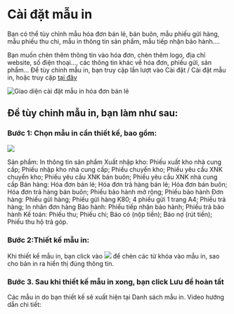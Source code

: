# Cài đặt mẫu in
Bạn có thể tùy chỉnh mẫu hóa đơn bán lẻ, bán buôn, mẫu phiếu gửi hàng, mẫu phiếu thu chi, mẫu in thông tin sản phẩm, mẫu tiếp nhận bảo hành....

Bạn muốn chèn thêm thông tin vào hóa đơn, chèn thêm logo, địa chỉ website, số điện thoại..., các thông tin khác về hóa đơn, phiếu gửi, sản phẩm...
Để tùy chỉnh mẫu in, bạn truy cập lần lượt vào Cài đặt / Cài đặt mẫu in, hoặc truy cập [tại đây](https://new.nhanh.vn/store/template/design)

![Giao diện cài đặt mẫu in hóa đơn bán lẻ](https://raw.githubusercontent.com/nhanhapi/manual/master/docs/cai-dat/img/cai-dat-mau-in-2.PNG)

## Đề tùy chỉnh mẫu in, bạn làm như sau:
### Bước 1: Chọn mẫu in cần  thiết kế, bao gồm:

![](https://raw.githubusercontent.com/nhanhapi/manual/master/docs/cai-dat/img/cai-dat-mau-in-3.PNG)

Sản phẩm: In thông tin sản phẩm
Xuất nhập kho: Phiếu xuất kho nhà cung cấp; Phiếu nhập kho nhà cung cấp; Phiếu chuyển kho; Phiếu yêu cầu XNK chuyển kho; Phiếu yêu cầu XNK bán buôn; Phiếu yêu cầu XNK nhà cung cấp
Bán hàng: Hóa đơn bán lẻ; Hóa đơn trả hàng bán lẻ; Hóa đơn bán buôn; Hóa đơn trả hàng bán buôn; Phiếu bảo hành mở rộng; Phiếu bảo hành
Đơn hàng: Phiếu gửi hàng; Phiếu gửi hàng K80; 4 phiếu gửi 1 trang A4; Phiếu trả hàng; In nhãn đơn hàng
Bảo hành: Phiếu tiếp nhận bảo hành; Phiếu trả bảo hành
Kế toán: Phiếu thu; Phiếu chi; Báo có (nộp tiền); Báo nợ (rút tiền); Phiếu thu hộ trả góp.
### Bước 2:Thiết kế mẫu in:
Khi thiết kế mẫu in, bạn click vào ![](https://raw.githubusercontent.com/nhanhapi/manual/master/docs/cai-dat/img/cai-dat-mau-in-4.PNG) để chèn các từ khóa vào mẫu in, sao cho bản in ra hiển thị đúng thông tin.

### Bước 3. Sau khi thiết kế mẫu in xong, bạn click Lưu để hoàn tất
Các mẫu in do bạn thiết kế sẽ xuất hiện tại Danh sách mẫu in.
Video hướng dẫn chi tiết:
